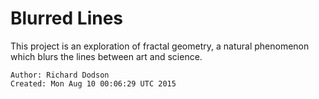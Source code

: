 # Blurred Lines
This project is an exploration of fractal geometry, a natural phenomenon which blurs the lines between art and science.

```
Author: Richard Dodson
Created: Mon Aug 10 00:06:29 UTC 2015
```
